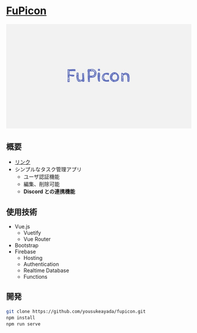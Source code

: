 # <a href="https://fupicon-b2ceb.web.app/" target="_blank">FuPicon</a>
![](src/assets/title.jpg)

## 概要
- <a href="https://fupicon-b2ceb.web.app/" target="_blank">リンク</a>
- シンプルなタスク管理アプリ
  - ユーザ認証機能
  - 編集、削除可能
  - **Discord との連携機能**

## 使用技術
- Vue.js
  - Vuetify
  - Vue Router
- Bootstrap
- Firebase
  - Hosting
  - Authentication
  - Realtime Database
  - Functions

## 開発
```bash
git clone https://github.com/yousukeayada/fupicon.git
npm install
npm run serve
```
